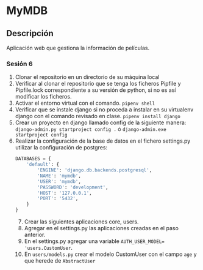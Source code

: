# MyMDB

## Descripción
Aplicación web que gestiona la información de películas.  

### Sesión 6
1. Clonar el repositorio en un directorio de su máquina local
2. Verificar al clonar el repositorio que se tenga los ficheros Pipfile y Pipfile.lock correspondiente a su versión de python, si no es así modificar los ficheros.
3. Activar el entorno virtual con el comando.
    `pipenv shell`
4. Verificar que se instale django si no proceda a instalar en su virtualenv django con el comando revisado en clase.
    `pipenv install django`
5. Crear un proyecto en django llamado config de la siguiente manera:
    `django-admin.py startproject config .` ó `django-admin.exe startproject config`
6. Realizar la configuración de la base de datos en el fichero settings.py utilizar la configuración de postgres:
    ```python
    DATABASES = {
        'default': {
            'ENGINE': 'django.db.backends.postgresql',
            'NAME': 'mymdb',
            'USER': 'mymdb',
            'PASSWORD': 'development',
            'HOST': '127.0.0.1',
            'PORT': '5432',
        }
    }       
    ```
    7. Crear las siguientes aplicaciones core, users.
    8. Agregar en el settings.py las aplicaciones creadas en el paso anterior.
    9. En el settings.py agregar una variable `AUTH_USER_MODEL= 'users.CustomUser`.
    10. En `users/models.py` crear el modelo CustomUser con el campo `age` y que herede de `AbstractUser`